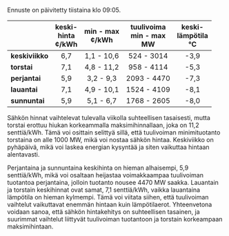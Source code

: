 Ennuste on päivitetty tiistaina klo 09:05.

|                 | keski-<br>hinta<br>¢/kWh | min - max<br>¢/kWh | tuulivoima<br>min - max<br>MW | keski-<br>lämpötila<br>°C |
|:---------------|:----------------:|:----------------:|:-------------:|:-------------:|
| **keskiviikko** | 6,7             | 1,1 - 10,6       | 524 - 3014    | -3,9          |
| **torstai**    | 7,1             | 4,8 - 11,2       | 958 - 4114    | -5,3          |
| **perjantai**  | 5,9             | 3,2 - 9,3        | 2093 - 4470   | -7,3          |
| **lauantai**   | 7,1             | 4,9 - 10,1       | 1524 - 4109   | -8,1          |
| **sunnuntai**  | 5,9             | 5,1 - 6,7        | 1768 - 2605   | -8,0          |

Sähkön hinnat vaihtelevat tulevalla viikolla suhteellisen tasaisesti, mutta torstai erottuu hiukan korkeammalla maksimihinnallaan, joka on 11,2 senttiä/kWh. Tämä voi osittain selittyä sillä, että tuulivoiman minimituotanto torstaina on alle 1000 MW, mikä voi nostaa sähkön hintaa. Keskiviikko on pyhäpäivä, mikä voi laskea energian kysyntää ja siten vaikuttaa hintaan alentavasti.

Perjantaina ja sunnuntaina keskihinta on hieman alhaisempi, 5,9 senttiä/kWh, mikä voi osaltaan heijastaa voimakkaampaa tuulivoiman tuotantoa perjantaina, jolloin tuotanto nousee 4470 MW saakka. Lauantain ja torstain keskihinnat ovat samat, 7,1 senttiä/kWh, vaikka lauantaina lämpötila on hieman kylmempi. Tämä voi viitata siihen, että tuulivoiman vaihtelut vaikuttavat enemmän hintaan kuin lämpötilaerot. Yhteenvetona voidaan sanoa, että sähkön hintakehitys on suhteellisen tasainen, ja suurimmat vaihtelut liittyvät tuulivoiman tuotantoon ja torstain korkeampaan maksimihintaan.